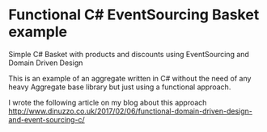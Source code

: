 # Functional C# EventSourcing Basket example
Simple C# Basket with products and discounts using EventSourcing and Domain Driven Design

This is an example of an aggregate written in C# without the need of any heavy Aggregate base library but just using a functional approach.

I wrote the following article on my blog about this approach
http://www.dinuzzo.co.uk/2017/02/06/functional-domain-driven-design-and-event-sourcing-c/
